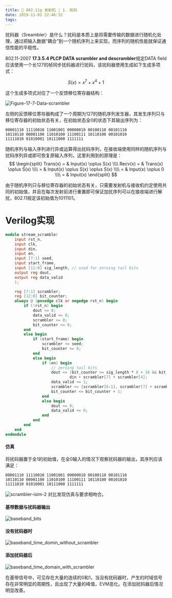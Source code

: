 ```yaml
---
title: 📡 802.11g 发射机 | 1. 扰码
date: 2019-11-01 22:46:32
tags:
---
```

扰码器（Sreambler）是什么？扰码是本质上是将需要传输的数据进行随机化处理，通过把输入数据“耦合”到一个随机序列上来实现，而序列的随机性能就保证通信性能的平稳性。
<!-- more -->

802.11-2007 **17.3.5.4 PLCP DATA scrambler and descrambler**规定DATA field应该使用一个长127的帧同步扰码器进行扰码，该扰码器使用生成如下生成多项式：

$$S(x)=x^7+x^4+1$$

这个生成多项式对应了一个反馈移位寄存器结构：

![Figure-17-7-Data-scrambler](https://raw.githubusercontent.com/radonyl/pa_blog_img/master/img/Figure-17-7-Data-scrambler)

左侧的反馈移位寄存器构成了一个周期为127的随机序列发生器，其发生序列只与移位寄存器的初始状态有关，在初始状态全0的状态下其输出序列为：
```
00001110 11110010 11001001 00000010 00100110 00101110
10110110 00001100 11010100 11100111 10110100 00101010 
11111010 01010001 10111000 1111111
```
随机序列与输入序列进行异或运算得出扰码序列，在接收端使用同样的随机序列与扰码序列异或即可恢复原输入序列，这里利用到的原理是：
$$
\begin{split}
Trans(x) = & Input(x) \oplus S(x) \\\\
Recv(x) = & Trans(x) \oplus S(x) \\\\
= & Input(x) \oplus S(x) \oplus S(x) \\\\
= & Input(x) \oplus 0 \\\\
= & Input(x)
\end{split}
$$

由于随机序列只与移位寄存器的初始状态有关，只需要发射机与接收机约定使用共同的初始值，并且在每次发射前进行重置即可保证加扰序列可以在接收端进行解扰，802.11规定该初始值为1011101。

# Verilog实现
``` verilog
module stream_scramble(
    input rst_n,
    input clk,
    input din,
    input en,
    input [7:1] seed,
    input start_frame,
    input [11:0] sig_length, // used for zeroing tail bits
    output reg dout,
    output reg data_valid
    );

    reg [7:1] scrambler;
    reg [12:0] bit_counter;
    always @ (posedge clk or negedge rst_n) begin
        if (!rst_n) begin
            dout <= 0;
            data_valid <= 0;
            scrambler <= 0;
            bit_counter <= 0;
        end
        else begin
            if (start_frame) begin
                scrambler <= seed;
                bit_counter <= 0;
            end
            else begin
                if (en) begin
                    // zeroing tail bits
                    dout <= (bit_counter >= sig_length * 8 + 16 && bit_counter < sig_length * 8 + 22) ? 0 : 
                            din + scrambler[7] + scrambler[4];
                    data_valid <= 1;
                    scrambler <= {scrambler[6:1], scrambler[7] + scrambler[4]};
                    bit_counter <= bit_counter + 1;
                end
                else begin
                    dout <= 0;
                    data_valid <= 0;
                end
            end
        end
    end
endmodule
```
#### 仿真
将扰码器置于全1的初始值，在全0输入的情况下观察扰码器的输出，其序列应该满足：
```
00001110 11110010 11001001 00000010 00100110 00101110
10110110 00001100 11010100 11100111 10110100 00101010 
11111010 01010001 10111000 1111111
```
![scrambler-isim-2](https://raw.githubusercontent.com/radonyl/pa_blog_img/master/img/scrambler-isim-2)
对比发现仿真与要求相吻合。

#### 基带数据与扰码器输出
![baseband_bits](https://raw.githubusercontent.com/radonyl/pa_blog_img/master/img/baseband_bits)
#### 没有扰码器时
![baseband_time_domin_without_scrambler](https://raw.githubusercontent.com/radonyl/pa_blog_img/master/img/baseband_time_domin_without_scrambler)
#### 添加扰码器后
![baseband_time_domain_with_scrambler](https://raw.githubusercontent.com/radonyl/pa_blog_img/master/img/baseband_time_domain_with_scrambler)

在基带信号中，可见存在大量的连续的0和1，当没有扰码器时，产生的时域信号存在非常明显的周期性，且出现了大量的峰值，EVM恶化。在添加扰码器后情况明显改善。